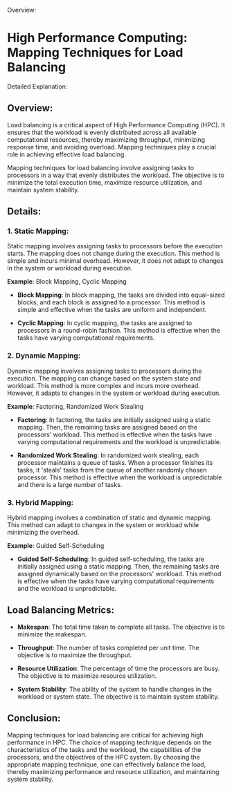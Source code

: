 Overview:
# High Performance Computing: Mapping Techniques for Load Balancing
Detailed Explanation:

## Overview:

Load balancing is a critical aspect of High Performance Computing (HPC). It ensures that the workload is evenly distributed across all available computational resources, thereby maximizing throughput, minimizing response time, and avoiding overload. Mapping techniques play a crucial role in achieving effective load balancing.

Mapping techniques for load balancing involve assigning tasks to processors in a way that evenly distributes the workload. The objective is to minimize the total execution time, maximize resource utilization, and maintain system stability.

## Details:

### 1. **Static Mapping**:

Static mapping involves assigning tasks to processors before the execution starts. The mapping does not change during the execution. This method is simple and incurs minimal overhead. However, it does not adapt to changes in the system or workload during execution.

**Example**: Block Mapping, Cyclic Mapping

- **Block Mapping**: In block mapping, the tasks are divided into equal-sized blocks, and each block is assigned to a processor. This method is simple and effective when the tasks are uniform and independent.

- **Cyclic Mapping**: In cyclic mapping, the tasks are assigned to processors in a round-robin fashion. This method is effective when the tasks have varying computational requirements.

### 2. **Dynamic Mapping**:

Dynamic mapping involves assigning tasks to processors during the execution. The mapping can change based on the system state and workload. This method is more complex and incurs more overhead. However, it adapts to changes in the system or workload during execution.

**Example**: Factoring, Randomized Work Stealing

- **Factoring**: In factoring, the tasks are initially assigned using a static mapping. Then, the remaining tasks are assigned based on the processors' workload. This method is effective when the tasks have varying computational requirements and the workload is unpredictable.

- **Randomized Work Stealing**: In randomized work stealing, each processor maintains a queue of tasks. When a processor finishes its tasks, it 'steals' tasks from the queue of another randomly chosen processor. This method is effective when the workload is unpredictable and there is a large number of tasks.

### 3. **Hybrid Mapping**:

Hybrid mapping involves a combination of static and dynamic mapping. This method can adapt to changes in the system or workload while minimizing the overhead.

**Example**: Guided Self-Scheduling

- **Guided Self-Scheduling**: In guided self-scheduling, the tasks are initially assigned using a static mapping. Then, the remaining tasks are assigned dynamically based on the processors' workload. This method is effective when the tasks have varying computational requirements and the workload is unpredictable.

## Load Balancing Metrics:

- **Makespan**: The total time taken to complete all tasks. The objective is to minimize the makespan.

- **Throughput**: The number of tasks completed per unit time. The objective is to maximize the throughput.

- **Resource Utilization**: The percentage of time the processors are busy. The objective is to maximize resource utilization.

- **System Stability**: The ability of the system to handle changes in the workload or system state. The objective is to maintain system stability.

## Conclusion:

Mapping techniques for load balancing are critical for achieving high performance in HPC. The choice of mapping technique depends on the characteristics of the tasks and the workload, the capabilities of the processors, and the objectives of the HPC system. By choosing the appropriate mapping technique, one can effectively balance the load, thereby maximizing performance and resource utilization, and maintaining system stability.